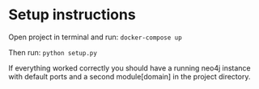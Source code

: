 # Setup instructions

Open project in terminal and run: ```docker-compose up```


Then run: ```python setup.py```


If everything worked correctly you should have a running neo4j instance with default ports and a second module[domain] in the project directory.